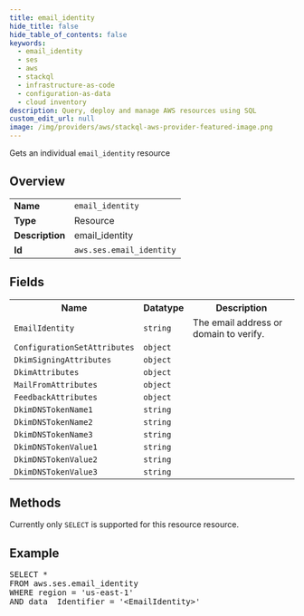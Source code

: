 ```yaml
---
title: email_identity
hide_title: false
hide_table_of_contents: false
keywords:
  - email_identity
  - ses
  - aws
  - stackql
  - infrastructure-as-code
  - configuration-as-data
  - cloud inventory
description: Query, deploy and manage AWS resources using SQL
custom_edit_url: null
image: /img/providers/aws/stackql-aws-provider-featured-image.png
---
```

Gets an individual <code>email_identity</code> resource

## Overview
<table><tbody>
<tr><td><b>Name</b></td><td><code>email_identity</code></td></tr>
<tr><td><b>Type</b></td><td>Resource</td></tr>
<tr><td><b>Description</b></td><td>email_identity</td></tr>
<tr><td><b>Id</b></td><td><code>aws.ses.email_identity</code></td></tr>
</tbody></table>

## Fields
<table><tbody>
<tr><th>Name</th><th>Datatype</th><th>Description</th></tr>
<tr><td><code>EmailIdentity</code></td><td><code>string</code></td><td>The email address or domain to verify.</td></tr>
<tr><td><code>ConfigurationSetAttributes</code></td><td><code>object</code></td><td></td></tr>
<tr><td><code>DkimSigningAttributes</code></td><td><code>object</code></td><td></td></tr>
<tr><td><code>DkimAttributes</code></td><td><code>object</code></td><td></td></tr>
<tr><td><code>MailFromAttributes</code></td><td><code>object</code></td><td></td></tr>
<tr><td><code>FeedbackAttributes</code></td><td><code>object</code></td><td></td></tr>
<tr><td><code>DkimDNSTokenName1</code></td><td><code>string</code></td><td></td></tr>
<tr><td><code>DkimDNSTokenName2</code></td><td><code>string</code></td><td></td></tr>
<tr><td><code>DkimDNSTokenName3</code></td><td><code>string</code></td><td></td></tr>
<tr><td><code>DkimDNSTokenValue1</code></td><td><code>string</code></td><td></td></tr>
<tr><td><code>DkimDNSTokenValue2</code></td><td><code>string</code></td><td></td></tr>
<tr><td><code>DkimDNSTokenValue3</code></td><td><code>string</code></td><td></td></tr>

</tbody></table>

## Methods
Currently only <code>SELECT</code> is supported for this resource resource.

## Example
<pre>
SELECT *<br/>FROM aws.ses.email_identity<br/>WHERE region = 'us-east-1'<br/>AND data__Identifier = '&lt;EmailIdentity&gt;'
</pre>
